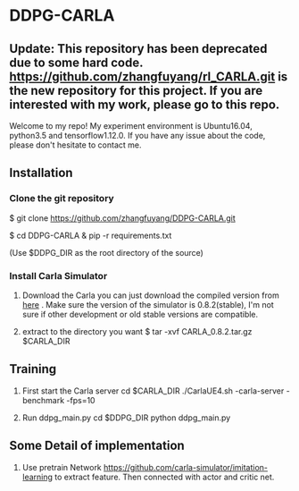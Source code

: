 DDPG-CARLA
===============
## Update: This repository has been deprecated due to some hard code. https://github.com/zhangfuyang/rl_CARLA.git is the new repository for this project. If you are interested with my work, please go to this repo.

Welcome to my repo! My experiment environment is Ubuntu16.04, python3.5 and tensorflow1.12.0. If you have any issue about the code, please don't hesitate to contact me.

## Installation


### Clone the git repository

  $ git clone https://github.com/zhangfuyang/DDPG-CARLA.git
  
  $ cd DDPG-CARLA & pip -r requirements.txt
  
  (Use $DDPG_DIR as the root directory of the source)
  
### Install Carla Simulator

1. Download the Carla
 you can just download the compiled version from [here](https://github.com/carla-simulator/carla/releases/tag/0.8.2) . Make sure the version of the simulator is 0.8.2(stable), I'm not sure if other development or old stable versions are compatible.

2. extract to the directory you want
     $ tar -xvf CARLA_0.8.2.tar.gz $CARLA_DIR
 
 
## Training
1. First start the Carla server
    cd $CARLA_DIR
    ./CarlaUE4.sh -carla-server -benchmark -fps=10
    
2. Run ddpg_main.py
    cd $DDPG_DIR
    python ddpg_main.py

## Some Detail of implementation
1. Use pretrain Network https://github.com/carla-simulator/imitation-learning to extract feature. Then connected with actor and critic net. 
 
 
